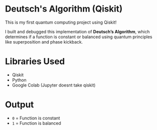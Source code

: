 # Deutsch's Algorithm (Qiskit)

 This is my first quantum computing project using Qiskit! 

I built and debugged this implementation of **Deutsch’s Algorithm**, which determines if a function is constant or balanced using quantum principles like superposition and phase kickback.

# Libraries Used 
- Qiskit
- Python
- Google Colab (Jupyter doesnt take qiskit)

# Output
- `0` = Function is constant  
- `1` = Function is balanced
